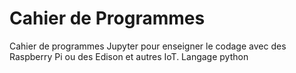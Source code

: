 # Cahier de Programmes

Cahier de programmes Jupyter pour enseigner le codage avec des Raspberry Pi ou des Edison et autres IoT. Langage python
